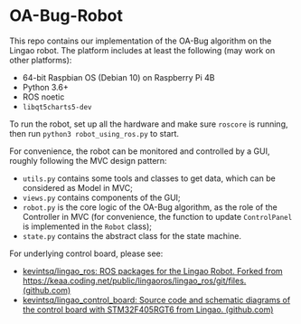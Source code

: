 # OA-Bug-Robot

This repo contains our implementation of the OA-Bug algorithm on the Lingao robot. The platform includes at least the following (may work on other platforms):

- 64-bit Raspbian OS (Debian 10) on Raspberry Pi 4B
- Python 3.6+
- ROS noetic
- `libqt5charts5-dev`

To run the robot, set up all the hardware and make sure `roscore` is running, then run `python3 robot_using_ros.py` to start.

For convenience, the robot can be monitored and controlled by a GUI, roughly following the MVC design pattern:

- `utils.py` contains some tools and classes to get data, which can be considered as Model in MVC;
- `views.py` contains components of the GUI;
- `robot.py` is the core logic of the OA-Bug algorithm, as the role of the Controller in MVC (for convenience, the function to update `ControlPanel` is implemented in the `Robot` class);
- `state.py` contains the abstract class for the state machine.

For underlying control board, please see:

- [kevintsq/lingao_ros: ROS packages for the Lingao Robot. Forked from https://keaa.coding.net/public/lingaoros/lingao_ros/git/files. (github.com)](https://github.com/kevintsq/lingao_ros)
- [kevintsq/lingao_control_board: Source code and schematic diagrams of the control board with STM32F405RGT6 from Lingao. (github.com)](https://github.com/kevintsq/lingao_control_board)
